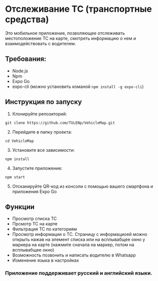 # Отслеживание ТС (транспортные средства)

Это мобильное приложение, позволяющее отслеживать местоположение ТС на карте, смотреть информацию о нем и взаимодействовать с водителем.

## Требования:
- Node.js
- Npm
- Expo Go
- expo-cli (можно установить команой ```npm install -g expo-cli```) 

## Инструкция по запуску

1. Клонируйте репозиторий:

```
git clone https://github.com/TULENp/VehicleMap.git
```

2. Перейдите в папку проекта:

```
cd VehicleMap
```

3. Установите все зависимости:

```
npm install
```

4. Запустите приложение:

```
npm start
```
5. Отсканируйте QR-код из консоли с помощью вашего смартфона и приложения Expo Go

## Функции 
- Просмотр списка ТС
- Прсмотр ТС на карте
- Фильтрация ТС по категориям
- Просмотр информации о ТС. Страницу с информациоей можно открыть нажав на элемент списка или на всплывабщее окно у маркера на карте (нажмите сначала на маркер, потом на всплывабщее окно)
- Возможность позвонить и написать водителю в Whatsapp
- Изменение языка в настройках

###  Приложение поддерживает русский и английский языки.

